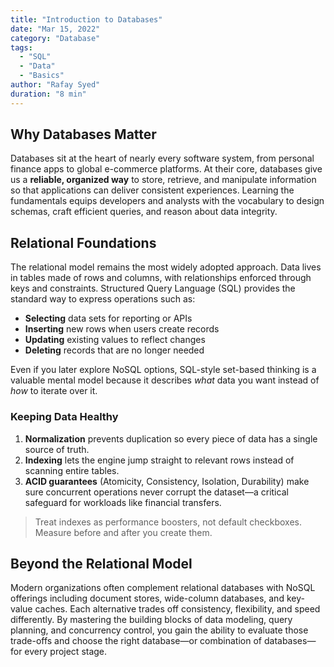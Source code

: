 ```yaml
---
title: "Introduction to Databases"
date: "Mar 15, 2022"
category: "Database"
tags:
  - "SQL"
  - "Data"
  - "Basics"
author: "Rafay Syed"
duration: "8 min"
---
```


## Why Databases Matter

Databases sit at the heart of nearly every software system, from personal finance apps to global e-commerce platforms. At their core, databases give us a **reliable, organized way** to store, retrieve, and manipulate information so that applications can deliver consistent experiences. Learning the fundamentals equips developers and analysts with the vocabulary to design schemas, craft efficient queries, and reason about data integrity.

## Relational Foundations

The relational model remains the most widely adopted approach. Data lives in tables made of rows and columns, with relationships enforced through keys and constraints. Structured Query Language (SQL) provides the standard way to express operations such as:

- **Selecting** data sets for reporting or APIs  
- **Inserting** new rows when users create records  
- **Updating** existing values to reflect changes  
- **Deleting** records that are no longer needed

Even if you later explore NoSQL options, SQL-style set-based thinking is a valuable mental model because it describes *what* data you want instead of *how* to iterate over it.

### Keeping Data Healthy

1. **Normalization** prevents duplication so every piece of data has a single source of truth.  
2. **Indexing** lets the engine jump straight to relevant rows instead of scanning entire tables.  
3. **ACID guarantees** (Atomicity, Consistency, Isolation, Durability) make sure concurrent operations never corrupt the dataset—a critical safeguard for workloads like financial transfers.

> Treat indexes as performance boosters, not default checkboxes. Measure before and after you create them.

## Beyond the Relational Model

Modern organizations often complement relational databases with NoSQL offerings including document stores, wide-column databases, and key-value caches. Each alternative trades off consistency, flexibility, and speed differently. By mastering the building blocks of data modeling, query planning, and concurrency control, you gain the ability to evaluate those trade-offs and choose the right database—or combination of databases—for every project stage.

